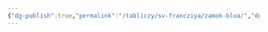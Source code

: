 ```yaml
---
{"dg-publish":true,"permalink":"/tabliczy/sv-francziya/zamok-blua/","dgPassFrontmatter":true}
---
```



